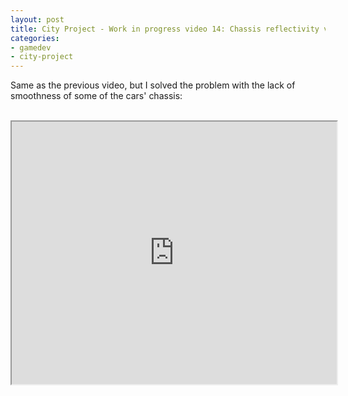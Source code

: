 ```yaml
---
layout: post
title: City Project - Work in progress video 14: Chassis reflectivity v2.0
categories:
- gamedev
- city-project
---
```


Same as the previous video, but I solved the problem with the lack of smoothness of some of the cars' chassis:<br /><br /><div style="text-align: center;"><iframe height="420" src="http://www.youtube.com/embed/7HawM-kFoZE?theme=dark" width="520"></iframe></div>